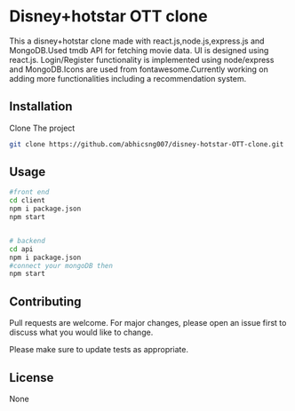 # Disney+hotstar OTT clone

This a disney+hotstar clone made with react.js,node.js,express.js and MongoDB.Used tmdb API for fetching movie data. UI is designed using react.js. Login/Register functionality is implemented using node/express and MongoDB.Icons are used from fontawesome.Currently working on adding more functionalities including a recommendation system.

## Installation

Clone The project

```bash
git clone https://github.com/abhicsng007/disney-hotstar-OTT-clone.git
```

## Usage

```bash
#front end
cd client
npm i package.json
npm start


# backend
cd api
npm i package.json
#connect your mongoDB then
npm start


```

## Contributing

Pull requests are welcome. For major changes, please open an issue first
to discuss what you would like to change.

Please make sure to update tests as appropriate.

## License

None

